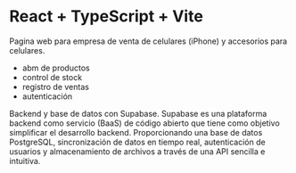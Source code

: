 # React + TypeScript + Vite

Pagina web para empresa de venta de celulares (iPhone) y accesorios para celulares. 
- abm de productos
- control de stock
- registro de ventas
- autenticación

Backend y base de datos con Supabase. Supabase es una plataforma backend como servicio (BaaS) de código abierto que tiene como objetivo simplificar el desarrollo backend. Proporcionando una base de datos PostgreSQL, sincronización de datos en tiempo real, autenticación de usuarios y almacenamiento de archivos a través de una API sencilla e intuitiva.
  

